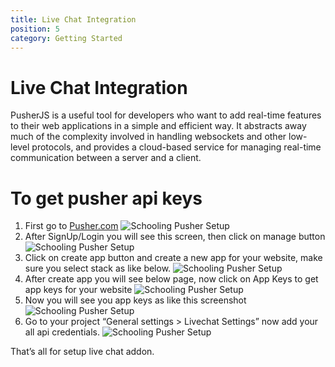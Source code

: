 ```yaml
---
title: Live Chat Integration
position: 5
category: Getting Started
---
```


# Live Chat Integration

PusherJS is a useful tool for developers who want to add real-time features to their web applications in a simple and efficient way. It abstracts away much of the complexity involved in handling websockets and other low-level protocols, and provides a cloud-based service for managing real-time communication between a server and a client.

# To get pusher api keys

1. First go to [Pusher.com](https://pusher.com/)
   ![Schooling Pusher Setup](/docs/schooling/pusher-s1.png)
2. After SignUp/Login you will see this screen, then click on manage button
   ![Schooling Pusher Setup](/docs/schooling/pusher-s2.png)
3. Click on create app button and create a new app for your website, make sure you select stack as like below.
   ![Schooling Pusher Setup](/docs/schooling/pusher-s3.png)
4. After create app you will see below page, now click on App Keys to get app keys for your website
   ![Schooling Pusher Setup](/docs/schooling/pusher-s4.png)
5. Now you will see you app keys as like this screenshot
   ![Schooling Pusher Setup](/docs/schooling/pusher-s5.png)
6. Go to your project “General settings > Livechat Settings” now add your all api credentials.
   ![Schooling Pusher Setup](/docs/schooling/pusher-s6.png)

That’s all for setup live chat addon.
